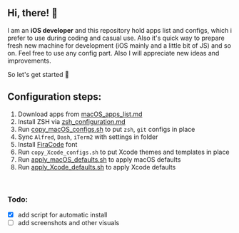## Hi, there! 👋

I am an **iOS developer** and this repository hold apps list and configs, which i prefer to use during coding and casual use. 
Also it's quick way to prepare fresh new machine for development (iOS mainly and a little bit of JS) and so on.
Feel free to use any config part.
Also I will appreciate new ideas and improvements. 

So let's get started 🚀

## Configuration steps:

1. Download apps from  [macOS_apps_list.md](macOS_apps_list.md)  
2. Install ZSH via [zsh_configuration.md](zsh_configuration.md)  
3. Run [copy_macOS_configs.sh](copy_macOS_configs.sh) to put `zsh`, `git` configs in place
4. Sync `Alfred`, `Dash`, `iTerm2` with settings in folder  
5. Install [FiraCode](https://github.com/tonsky/FiraCode) font  
6. Run `copy_Xcode_configs.sh` to put Xcode themes and templates in place
7. Run [apply_macOS_defaults.sh](macOS_defaults.md) to apply macOS defaults
8. Run [apply_Xcode_defaults.sh](apply_Xcode_defaults.sh) to apply Xcode defaults

</br>

### Todo:  
- [x] add script for automatic install
- [ ] add screenshots and other visuals